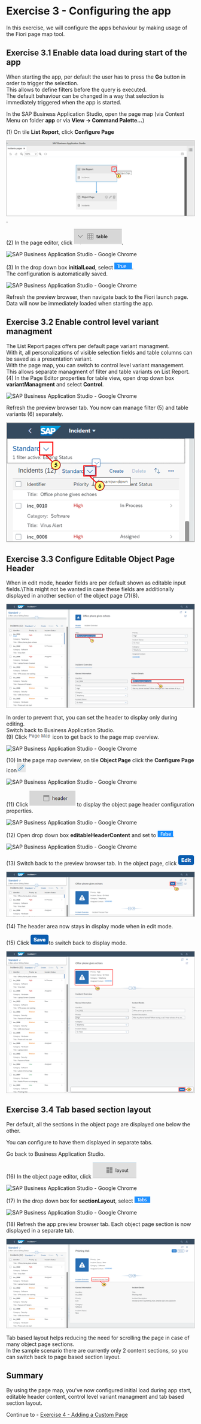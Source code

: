 # Exercise 3 - Configuring the app

In this exercise, we will configure the apps behaviour by making usage of the Fiori page map tool.

## Exercise 3.1 Enable data load during start of the app

When starting the app, per default the user has to press the
**Go** button in order to trigger the selection.\
This allows to define filters before the query is executed.\
The default behaviour can be changed in a way that selection is immediately
triggered when the app is started.

In the SAP Business Application Studio, open the page map (via Context Menu on folder **app** or via **View -> Command Palette...**)

(1) On tile **List Report**, click **Configure
Page**

![](./images/image1.png).

(2) In the page editor, click
![](./images/image4.png).

![SAP Business Application Studio - Google
Chrome](./images/image3.png)

(3) In the drop down box **initialLoad**, select
![](./images/image6.png).\
The configuration is automatically saved.

![SAP Business Application Studio - Google
Chrome](./images/image5.png)

Refresh the preview browser, then navigate back to the Fiori launch
page.
Data will now be immediately loaded when starting the app.

## Exercise 3.2 Enable control level variant managment

The List Report pages offers per default page variant managment.\
With it, all personalizations of visible selection fields and table columns can be
saved as a presentation variant.\
With the page map, you can switch to control level variant management.
This allows separate managment of filter and table variants on List Report.\
(4) In the Page Editor properties for table view, open drop down box **variantManagment** and select **Control**.

![SAP Business Application Studio - Google
Chrome](./images/image7.png)

Refresh the preview browser tab. You now can manage filter (5) and table variants (6) separately.

![](./images/image9.png)

## Exercise 3.3 Configure Editable Object Page Header

When in edit mode, header fields are per default shown as editable
input fields.\This might not be wanted in case these fields are
additionally displayed in another section of the object page (7)(8).

![](./images/image10.png)

In order to prevent that, you can set the header to display only during editing.\
Switch back to Business Application Studio.\
(9) Click ![](./images/image12.png) icon to get back to the page map overview.

![SAP Business Application Studio - Google
Chrome](./images/image11.png)

(10) In the page map overview, on tile **Object Page** click the **Configure
Page** icon![](./images/image14.png)

![SAP Business Application Studio - Google
Chrome](./images/image13.png)

(11) Click ![](./images/image16.png) to display the object page header configuration properties.

![SAP Business Application Studio - Google
Chrome](./images/image15.png)

(12) Open drop down box **editableHeaderContent** and
set to ![](./images/image18.png).

![SAP Business Application Studio - Google
Chrome](./images/image17.png)

(13) Switch back to the preview browser tab.
In the object page, click ![](./images/image20.png)

![](./images/image19.png)

(14) The header area now stays in display mode when in edit mode.

(15) Click ![](./images/image22.png)to switch back to display mode.

![](./images/image21.png)

## Exercise 3.4 Tab based section layout

Per default, all the sections in the object page are displayed one
below the other.

You can configure to have them displayed in separate tabs.

Go back to Business Application Studio.

(16) In the object page editor, click
![](./images/image24.png)

![SAP Business Application Studio - Google
Chrome](./images/image23.png)

(17) In the drop down box for **sectionLayout**, select ![](./images/image26.png)

![SAP Business Application Studio - Google
Chrome](./images/image25.png)

(18) Refresh the app preview browser tab. Each object page section is
now displayed in a separate tab.

![](./images/image27.png)

Tab based layout helps reducing the need for scrolling the page in case of many object page sections.\
In the sample scenario there are currently only 2 content sections, so you can switch back to page based section layout.

## Summary

By using the page map, you've now configured initial load during app start, editable header content, control level variant managment and tab based section layout.

Continue to - [Exercise 4 - Adding a Custom Page ](../ex4/README.md)
